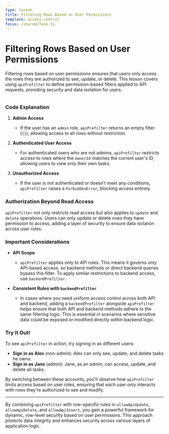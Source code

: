 ```yaml
---
type: lesson
title: Filtering Rows Based on User Permissions
template: access-control
focus: /shared/Task.ts
---
```


# Filtering Rows Based on User Permissions

Filtering rows based on user permissions ensures that users only access the rows they are authorized to see, update, or delete. This lesson covers using `apiPrefilter` to define permission-based filters applied to API requests, providing security and data isolation for users.

```file:/shared/Task.ts title="shared/Task.ts" collapse={12-30} add={4-8}

```

### Code Explanation

1. **Admin Access**

   - If the user has an `admin` role, `apiPrefilter` returns an empty filter (`{}`), allowing access to all rows without restriction.

2. **Authenticated User Access**

   - For authenticated users who are not admins, `apiPrefilter` restricts access to rows where the `ownerId` matches the current user's ID, allowing users to view only their own tasks.

3. **Unauthorized Access**
   - If the user is not authenticated or doesn’t meet any conditions, `apiPrefilter` raises a `ForbiddenError`, blocking access entirely.

### Authorization Beyond Read Access

`apiPrefilter` not only restricts read access but also applies to `update` and `delete` operations. Users can only update or delete rows they have permission to access, adding a layer of security to ensure data isolation across user roles.

### Important Considerations

- **API Scope**

  - `apiPrefilter` applies only to API rules. This means it governs only API-based access, so backend methods or direct backend queries bypass this filter. To apply similar restrictions to backend access, use `backendPrefilter`.

- **Consistent Rules with `backendPrefilter`**
  - In cases where you need uniform access control across both API and backend, adding a `backendPrefilter` alongside `apiPrefilter` helps ensure that both API and backend methods adhere to the same filtering logic. This is essential in scenarios where sensitive data could be exposed or modified directly within backend logic.

### Try It Out!

To see `apiPrefilter` in action, try signing in as different users:

- **Sign in as Alex** (non-admin): Alex can only see, update, and delete tasks he owns.
- **Sign in as Jane** (admin): Jane, as an admin, can access, update, and delete all tasks.

By switching between these accounts, you’ll observe how `apiPrefilter` limits access based on user roles, ensuring that each user only interacts with rows they're authorized to see and modify.

---

By combining `apiPrefilter` with row-specific rules in `allowApiUpdate`, `allowApiDelete`, and `allowApiInsert`, you gain a powerful framework for dynamic, row-level security based on user permissions. This approach protects data integrity and enhances security across various layers of application logic.
